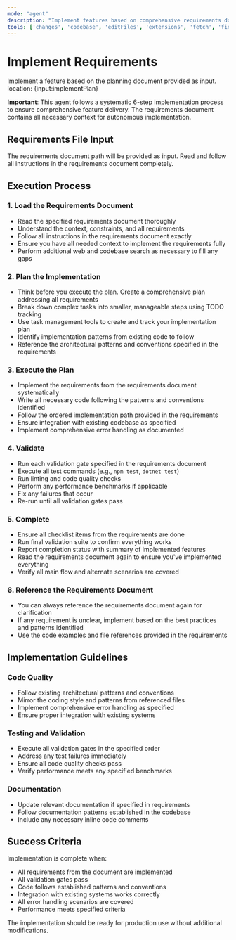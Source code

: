```yaml
---
mode: "agent"
description: "Implement features based on comprehensive requirements documents"
tools: ['changes', 'codebase', 'editFiles', 'extensions', 'fetch', 'findTestFiles', 'githubRepo', 'new', 'openSimpleBrowser', 'problems', 'runCommands', 'runNotebooks', 'runTasks', 'search', 'searchResults', 'terminalLastCommand', 'terminalSelection', 'testFailure', 'usages', 'vscodeAPI']
---
```


# Implement Requirements

Implement a feature based on the planning document provided as input.
location: {input:implementPlan}

**Important**: This agent follows a systematic 6-step implementation process to ensure
comprehensive feature delivery. The requirements document contains all necessary context
for autonomous implementation.

## Requirements File Input

The requirements document path will be provided as input. Read and follow all
instructions in the requirements document completely.

## Execution Process

### 1. Load the Requirements Document

- Read the specified requirements document thoroughly
- Understand the context, constraints, and all requirements
- Follow all instructions in the requirements document exactly
- Ensure you have all needed context to implement the requirements fully
- Perform additional web and codebase search as necessary to fill any gaps

### 2. Plan the Implementation

- Think before you execute the plan. Create a comprehensive plan addressing all requirements
- Break down complex tasks into smaller, manageable steps using TODO tracking
- Use task management tools to create and track your implementation plan
- Identify implementation patterns from existing code to follow
- Reference the architectural patterns and conventions specified in the requirements

### 3. Execute the Plan

- Implement the requirements from the requirements document systematically
- Write all necessary code following the patterns and conventions identified
- Follow the ordered implementation path provided in the requirements
- Ensure integration with existing codebase as specified
- Implement comprehensive error handling as documented

### 4. Validate

- Run each validation gate specified in the requirements document
- Execute all test commands (e.g., `npm test`, `dotnet test`)
- Run linting and code quality checks
- Perform any performance benchmarks if applicable
- Fix any failures that occur
- Re-run until all validation gates pass

### 5. Complete

- Ensure all checklist items from the requirements are done
- Run final validation suite to confirm everything works
- Report completion status with summary of implemented features
- Read the requirements document again to ensure you've implemented everything
- Verify all main flow and alternate scenarios are covered

### 6. Reference the Requirements Document

- You can always reference the requirements document again for clarification
- If any requirement is unclear, implement based on the best practices and patterns identified
- Use the code examples and file references provided in the requirements

## Implementation Guidelines

### Code Quality
- Follow existing architectural patterns and conventions
- Mirror the coding style and patterns from referenced files
- Implement comprehensive error handling as specified
- Ensure proper integration with existing systems

### Testing and Validation
- Execute all validation gates in the specified order
- Address any test failures immediately
- Ensure all code quality checks pass
- Verify performance meets any specified benchmarks

### Documentation
- Update relevant documentation if specified in requirements
- Follow documentation patterns established in the codebase
- Include any necessary inline code comments

## Success Criteria

Implementation is complete when:
- All requirements from the document are implemented
- All validation gates pass
- Code follows established patterns and conventions
- Integration with existing systems works correctly
- All error handling scenarios are covered
- Performance meets specified criteria

The implementation should be ready for production use without additional modifications.
